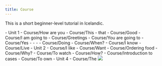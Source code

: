 ```yaml
---
title: Course
---
```


This is a short beginner-level tutorial in Icelandic.

<TOC>
- Unit 1
  - Course/How are you
  - Course/This - that
  - Course/Good
  - Course/I am going to
  - Course/Greetings
  - Course/You are going to
  - Course/Yes
  - <!-- ... -->
  - <!-- ... -->
  - <!-- ... -->
  - Course/Doing
  - Course/When?
  - Course/I know
  - Course/Live
- Unit 2
  - Course/I like
  - Course/Want
  - Course/Ordering food
  - Course/Why?
  - Course/To watch
  - Course/How?
  - Course/Introduction to cases
  - Course/To own
- Unit 4
  - Course/The
</TOC>

<Image src="Börn_svarthvít.jpg"/>
